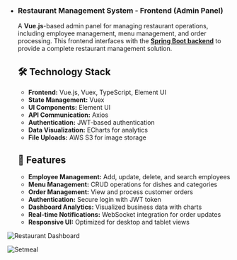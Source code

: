 - ### **Restaurant Management System - Frontend (Admin Panel)**

  A **Vue.js**-based admin panel for managing restaurant operations, including employee management, menu management, and order processing. This frontend interfaces with the **[Spring Boot backend](https://github.com/chloexj/chloe-restaurant-backend)** to provide a complete restaurant management solution.

  ## 🛠 **Technology Stack**

  - **Frontend:** Vue.js, Vuex, TypeScript, Element UI
  - **State Management:** Vuex
  - **UI Components:** Element UI
  - **API Communication:** Axios
  - **Authentication:** JWT-based authentication
  - **Data Visualization:** ECharts for analytics
  - **File Uploads:** AWS S3 for image storage

  ## 🚀 **Features**

  - **Employee Management:** Add, update, delete, and search employees
  - **Menu Management:** CRUD operations for dishes and categories
  - **Order Management:** View and process customer orders
  - **Authentication:** Secure login with JWT token
  - **Dashboard Analytics:** Visualized business data with charts
  - **Real-time Notifications:** WebSocket integration for order updates
  - **Responsive UI:** Optimized for desktop and tablet views
  
  

![Restaurant Dashboard](https://s3.us-east-1.amazonaws.com/com.chloe.testaws/project-restaurant-pic3.png) 



![Setmeal](https://s3.us-east-1.amazonaws.com/com.chloe.testaws/project-restaurant-pic2.png)

